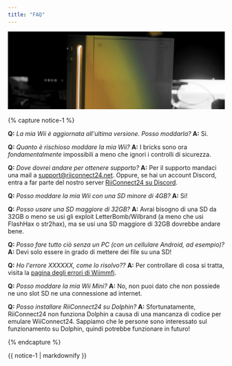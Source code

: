 ```yaml
---
title: "FAQ"
---
```


![RiiConnect24 Wii Logo Yellow](/images/Wii_Yellow_Gray.jpg)

{% capture notice-1 %}

<a name="faq_latestfw" />**Q:** *La mia Wii è aggiornata all'ultima versione. Posso moddarla?*
**A:** Si.

<a name="faq_risky" />**Q:** *Quanto è rischioso moddare la mia Wii?*
**A:** I bricks sono ora *fondamentalmente* impossibili a meno che ignori i controlli di sicurezza.

<a name="faq_support" />**Q:** *Dove dovrei andare per ottenere supporto?*
**A:** Per il supporto mandaci una mail a [support@riiconnect24.net](mailto:support@riiconnect24.net). Oppure, se hai un account Discord, entra a far parte del nostro server [RiiConnect24 su Discord](https://discord.gg/b4Y7jfD).

<a name="faq_le4gbsd" />**Q:** *Posso moddare la mia Wii con una SD minore di 4GB?*
**A:** Si!

<a name="faq_ge128gbsd" />**Q:** *Posso usare una SD maggiore di 32GB?*
**A:** Avrai bisogno di una SD da 32GB o meno se usi gli exploit LetterBomb/Wilbrand (a meno che usi FlashHax o str2hax), ma se usi una SD maggiore di 32GB dovrebbe andare bene.

<a name="faq_nopc" />**Q:** *Posso fare tutto ciò senza un PC (con un cellulare Android, ad esempio)?*
**A:** Devi solo essere in grado di mettere dei file su una SD!

<a name="faq_error" />**Q:** *Ho l'errore XXXXXX, come lo risolvo??*
**A:** Per controllare di cosa si tratta, visita la [pagina degli errori di Wiimmfi](https://wiimmfi.de/error).

<a name="faq_wiimini" />**Q:** *Posso moddare la mia Wii Mini?*
**A:** No, non puoi dato che non possiede ne uno slot SD ne una connessione ad internet.

<a name="faq_dolphin" />**Q:** *Posso installare RiiConnect24 su Dolphin?*
**A:** Sfortunatamente, RiiConnect24 non funziona Dolphin a causa di una mancanza di codice per emulare WiiConnect24. Sappiamo che le persone sono interessato sul funzionamento su Dolphin, quindi potrebbe funzionare in futuro!

{% endcapture %}

<div class="notice--info">{{ notice-1 | markdownify }}</div>

